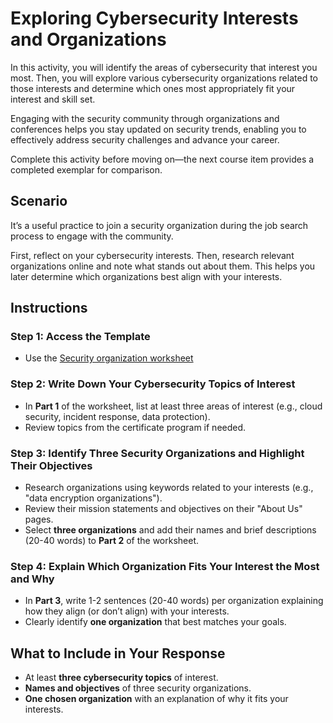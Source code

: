 # **Exploring Cybersecurity Interests and Organizations**

In this activity, you will identify the areas of cybersecurity that interest you most. Then, you will explore various cybersecurity organizations related to those interests and determine which ones most appropriately fit your interest and skill set.

Engaging with the security community through organizations and conferences helps you stay updated on security trends, enabling you to effectively address security challenges and advance your career.

Complete this activity before moving on—the next course item provides a completed exemplar for comparison.

## **Scenario**

It’s a useful practice to join a security organization during the job search process to engage with the community.

First, reflect on your cybersecurity interests. Then, research relevant organizations online and note what stands out about them. This helps you later determine which organizations best align with your interests.

## **Instructions**

### Step 1: Access the Template

- Use the [Security organization worksheet](./Security-organization-worksheet.docx)

### Step 2: Write Down Your Cybersecurity Topics of Interest

- In **Part 1** of the worksheet, list at least three areas of interest (e.g., cloud security, incident response, data protection).
- Review topics from the certificate program if needed.

### Step 3: Identify Three Security Organizations and Highlight Their Objectives

- Research organizations using keywords related to your interests (e.g., "data encryption organizations").
- Review their mission statements and objectives on their "About Us" pages.
- Select **three organizations** and add their names and brief descriptions (20-40 words) to **Part 2** of the worksheet.

### Step 4: Explain Which Organization Fits Your Interest the Most and Why

- In **Part 3**, write 1-2 sentences (20-40 words) per organization explaining how they align (or don’t align) with your interests.
- Clearly identify **one organization** that best matches your goals.

## **What to Include in Your Response**

- At least **three cybersecurity topics** of interest.
- **Names and objectives** of three security organizations.
- **One chosen organization** with an explanation of why it fits your interests.
